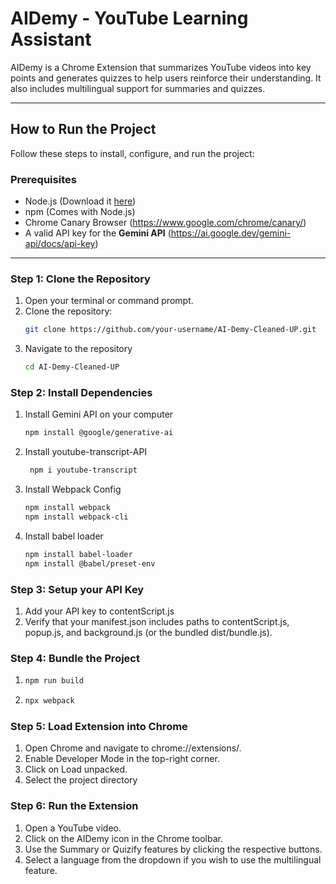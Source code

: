 # **AIDemy - YouTube Learning Assistant**

AIDemy is a Chrome Extension that summarizes YouTube videos into key points and generates quizzes to help users reinforce their understanding. It also includes multilingual support for summaries and quizzes.

---

## **How to Run the Project**

Follow these steps to install, configure, and run the project:

### **Prerequisites**
- Node.js (Download it [here](https://nodejs.org/))
- npm (Comes with Node.js)
- Chrome Canary Browser (https://www.google.com/chrome/canary/)
- A valid API key for the **Gemini API** (https://ai.google.dev/gemini-api/docs/api-key)

---

### **Step 1: Clone the Repository**
1. Open your terminal or command prompt.
2. Clone the repository:
   ```bash
   git clone https://github.com/your-username/AI-Demy-Cleaned-UP.git
3. Navigate to the repository
   ```bash
   cd AI-Demy-Cleaned-UP
### **Step 2: Install Dependencies**
1. Install Gemini API on your computer
    ```bash
    npm install @google/generative-ai
2. Install youtube-transcript-API
    ```bash
     npm i youtube-transcript
3. Install Webpack Config
   ```bash
   npm install webpack
   npm install webpack-cli
4. Install babel loader
   ```bash
   npm install babel-loader
   npm install @babel/preset-env
### **Step 3: Setup your API Key**
1. Add your API key to contentScript.js
2. Verify that your manifest.json includes paths to contentScript.js, popup.js, and background.js (or the bundled dist/bundle.js).
### **Step 4: Bundle the Project**
1. ```bash
   npm run build
2. ```bash
   npx webpack
### **Step 5: Load Extension into Chrome**
1. Open Chrome and navigate to chrome://extensions/.
2. Enable Developer Mode in the top-right corner.
3. Click on Load unpacked.
4. Select the project directory
### **Step 6: Run the Extension**
1. Open a YouTube video.
2. Click on the AIDemy icon in the Chrome toolbar.
3. Use the Summary or Quizify features by clicking the respective buttons.
4. Select a language from the dropdown if you wish to use the multilingual feature.



  
